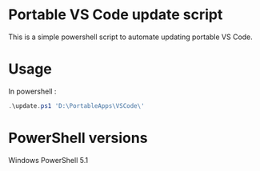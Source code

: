 # Portable VS Code update script

This is a simple powershell script to automate updating  portable VS Code.

# Usage

In powershell :

```powershell
.\update.ps1 'D:\PortableApps\VSCode\'
```
# PowerShell versions
Windows PowerShell 5.1
